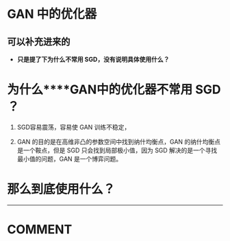 
# GAN 中的优化器



## 可以补充进来的

* **只是提了下为什么不常用 SGD，没有说明具体使用什么？**



# **为什么****GAN中的优化器不常用 ****S****GD ？**

  1. SGD容易震荡，容易使 GAN 训练不稳定，


  2. GAN 的目的是在高维非凸的参数空间中找到纳什均衡点，GAN 的纳什均衡点是一个鞍点，但是 SGD 只会找到局部极小值，因为 SGD 解决的是一个寻找最小值的问题，GAN 是一个博弈问题。




# 那么到底使用什么？




















* * *





# COMMENT
